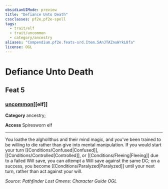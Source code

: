 ```yaml
---
obsidianUIMode: preview
title: "Defiance Unto Death"
cssclasses: pf2e,pf2e-spell
tags:
  - trait/elf
  - trait/uncommon
  - category/ancestry
aliases: "Compendium.pf2e.feats-srd.Item.5AnJTAZnuWrkL8fa"
license: OGL
---
```

# Defiance Unto Death
## Feat 5
### [uncommon](uncommon "Uncommon Rarity Trait")[[elf]]

**Category** ancestry; 




**Access** Spiresworn elf

* * *

You loathe the alghollthus and their mind magic, and you've been trained to be willing to die rather than give into mental manipulation. If you would start your turn [[Conditions/Confused|Confused]], [[Conditions/Controlled|Controlled]], or [[Conditions/Fleeing|Fleeing]] due to a failed Will save, you can attempt a Will save against the same DC; on a success, you become [[Conditions/Paralyzed|Paralyzed]] until your next turn, rather than act against your will.

*Source: Pathfinder Lost Omens: Character Guide*
*OGL*